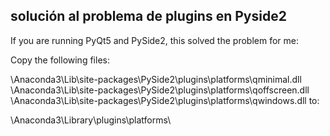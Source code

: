 ## solución al problema de plugins en Pyside2

If you are running PyQt5 and PySide2, this solved the problem for me:

Copy the following files:

\Anaconda3\Lib\site-packages\PySide2\plugins\platforms\qminimal.dll
\Anaconda3\Lib\site-packages\PySide2\plugins\platforms\qoffscreen.dll
\Anaconda3\Lib\site-packages\PySide2\plugins\platforms\qwindows.dll
to:

\Anaconda3\Library\plugins\platforms\